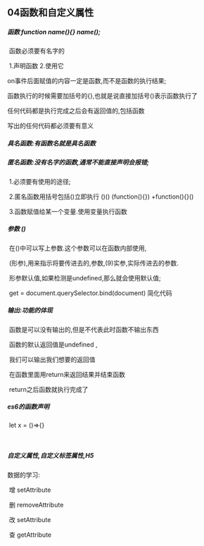 ## 04函数和自定义属性

##### 函数 function	name(){}	name();

​	函数必须要有名字的

​	1.声明函数	2.使用它

on事件后面赋值的内容一定是函数,而不是函数的执行结果;

函数执行的时候需要加括号的{},也就是说直接加括号()表示函数执行了

任何代码都是执行完成之后会有返回值的,包括函数

写出的任何代码都必须要有意义

##### 具名函数:有函数名就是具名函数

##### 匿名函数:没有名字的函数,通常不能直接声明会报错;

​	1.必须要有使用的途径;

​	2.匿名函数用括号包括()立即执行	()()   (function(){})    +function(){}()

​	3.函数赋值给某一个变量.使用变量执行函数

##### 参数  ()

​	在()中可以写上参数.这个参数可以在函数内部使用,

​	(形参),用来指示将要传进去的,参数,(9)实参,实际传进去的参数.

​		形参默认值,如果检测是undefined,那么就会使用默认值;

​	get = document.querySelector.bind(document)	简化代码

##### 	输出:功能的体现

​		函数是可以没有输出的,但是不代表此时函数不输出东西

​		函数的默认返回值是undefined ,

​		我们可以输出我们想要的返回值

​		在函数里面用return来返回结果并结束函数

​		return之后函数就执行完成了

##### es6的函数声明

​	let x = ()=>{}

​	

##### 自定义属性,自定义标签属性,H5	

数据的学习:

​	增	setAttribute

​	删	removeAttribute

​	改	setAttribute

​	查	getAttribute